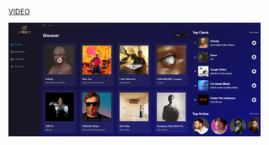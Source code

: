 [VIDEO](https://www.youtube.com/watch?v=I1cpb0tYV74&list=WL&index=4&t=6176s)

<img src="./src/img/lyriks.PNG">

